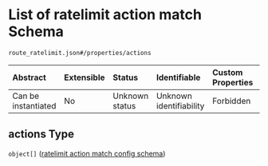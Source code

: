 # List of ratelimit action match Schema

```txt
route_ratelimit.json#/properties/actions
```



| Abstract            | Extensible | Status         | Identifiable            | Custom Properties | Additional Properties | Access Restrictions | Defined In                                                                    |
| :------------------ | :--------- | :------------- | :---------------------- | :---------------- | :-------------------- | :------------------ | :---------------------------------------------------------------------------- |
| Can be instantiated | No         | Unknown status | Unknown identifiability | Forbidden         | Allowed               | none                | [route\_ratelimit.json\*](../out/route_ratelimit.json "open original schema") |

## actions Type

`object[]` ([ratelimit action match config schema](route_ratelimit-properties-list-of-ratelimit-action-match-ratelimit-action-match-config-schema.md))
